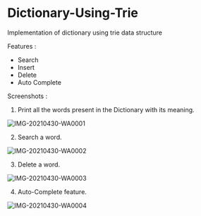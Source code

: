 # Dictionary-Using-Trie

Implementation of dictionary using trie data structure

Features :
- Search
- Insert
- Delete
- Auto Complete

Screenshots :

1. Print all the words present in the Dictionary with its meaning.
 
![IMG-20210430-WA0001](https://user-images.githubusercontent.com/29535096/116612345-1126c580-a955-11eb-8158-c9f293def6fe.jpg)

2. Search a word.

![IMG-20210430-WA0002](https://user-images.githubusercontent.com/29535096/116612346-1126c580-a955-11eb-9d29-091cc20b4b7f.jpg)

3. Delete a word.

![IMG-20210430-WA0003](https://user-images.githubusercontent.com/29535096/116612354-11bf5c00-a955-11eb-9822-4d394b377fb5.jpg)

4. Auto-Complete feature.

![IMG-20210430-WA0004](https://user-images.githubusercontent.com/29535096/116612358-13891f80-a955-11eb-95f2-4b1460e12b1f.jpg)


